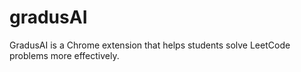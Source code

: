# gradusAI
GradusAI is a Chrome extension that helps students solve LeetCode problems more effectively.
